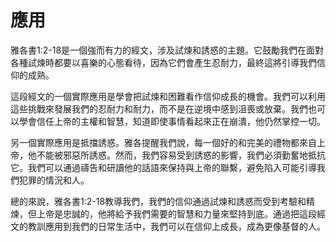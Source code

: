# 應用

雅各書1:2-18是一個強而有力的經文，涉及試煉和誘惑的主題。它鼓勵我們在面對各種試煉時都要以喜樂的心態看待，因為它們會產生忍耐力，最終這將引導我們信仰的成熟。

這段經文的一個實際應用是學會把試煉和困難看作信仰成長的機會。我們可以利用這些挑戰來發展我們的忍耐力和耐力，而不是在逆境中感到沮喪或放棄。我們也可以學會信任上帝的主權和智慧，知道即使事情看起來正在崩潰，他仍然掌控一切。

另一個實際應用是抵擋誘惑。雅各提醒我們說，每一個好的和完美的禮物都來自上帝，他不能被邪惡所誘惑。然而，我們容易受到誘惑的影響，我們必須勤奮地抵抗它。我們可以通過禱告和研讀他的話語來保持與上帝的聯繫，避免陷入可能引導我們犯罪的情況和人。

總的來說，雅各書1:2-18教導我們，我們的信仰通過試煉和誘惑而受到考驗和精煉，但上帝是忠誠的，他將給予我們需要的智慧和力量來堅持到底。通過把這段經文的教訓應用到我們的日常生活中，我們可以在信仰上成長，成為更像基督的人。